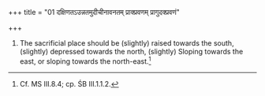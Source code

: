 +++
title = "01 दक्षिणतऽउन्नतमुदीचीनावनतम् प्राक्प्रवणम् प्रागुदक्प्रवणं"

+++
1. The sacrificial place should be (slightly) raised towards the south, (slightly) depressed towards the north, (slightly) Sloping towards the east, or sloping towards the north-east.[^1]   


[^1]: Cf. MS III.8.4; cp. ŚB III.1.1.2.
